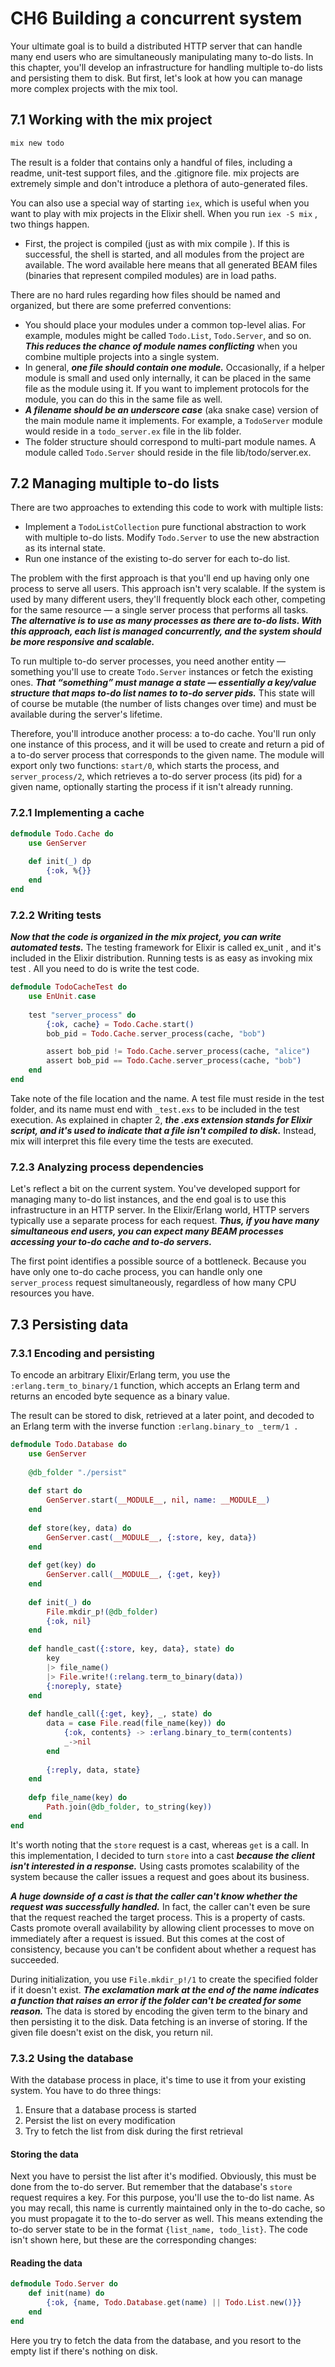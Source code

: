 # CH6 Building a concurrent system

Your ultimate goal is to build a distributed HTTP server that can handle many end users who are simultaneously manipulating many to-do lists. In this chapter, you'll develop an infrastructure for handling multiple to-do lists and persisting them to disk. But first, let's look at how you can manage more complex projects with the mix tool.

## 7.1 Working with the mix project

```elixir
mix new todo
```

The result is a folder that contains only a handful of files, including a readme, unit-test support files, and the .gitignore file. mix projects are extremely simple and don't introduce a plethora of auto-generated files.

You can also use a special way of starting `iex`, which is useful when you want to play with mix projects in the Elixir shell. When you run `iex -S mix` , two things happen.

- First, the project is compiled (just as with mix compile ). If this is successful, the shell is started, and all modules from the project are available. The word available here means that all generated BEAM files (binaries that represent compiled modules) are in load paths.

There are no hard rules regarding how files should be named and organized, but there are some preferred conventions:

- You should place your modules under a common top-level alias. For example, modules might be called `Todo.List`, `Todo.Server`, and so on. ***This reduces the chance of module names conflicting*** when you combine multiple projects into a single system.
- In general, ***one file should contain one module.*** Occasionally, if a helper module is small and used only internally, it can be placed in the same file as the module using it. If you want to implement protocols for the module, you can do this in the same file as well.
- ***A filename should be an underscore case*** (aka snake case) version of the main module name it implements. For example, a `TodoServer` module would reside in a `todo_server.ex` file in the lib folder.
- The folder structure should correspond to multi-part module names. A module called `Todo.Server` should reside in the file lib/todo/server.ex.

## 7.2 Managing multiple to-do lists

There are two approaches to extending this code to work with multiple lists:

- Implement a `TodoListCollection` pure functional abstraction to work with multiple to-do lists. Modify `Todo.Server` to use the new abstraction as its internal state.
- Run one instance of the existing to-do server for each to-do list.

The problem with the first approach is that you'll end up having only one process to serve all users. This approach isn't very scalable. If the system is used by many different users, they'll frequently block each other, competing for the same resource — a single server process that performs all tasks.
***The alternative is to use as many processes as there are to-do lists. With this approach, each list is managed concurrently, and the system should be more responsive and scalable.***

To run multiple to-do server processes, you need another entity — something you'll use to create `Todo.Server` instances or fetch the existing ones. ***That “something” must manage a state — essentially a key/value structure that maps to-do list names to to-do server pids.*** This state will of course be mutable (the number of lists changes over time) and must be available during the server's lifetime.

Therefore, you'll introduce another process: a to-do cache. You'll run only one instance of this process, and it will be used to create and return a pid of a to-do server process that corresponds to the given name. The module will export only two functions: `start/0`, which starts the process, and `server_process/2`, which retrieves a to-do server process (its pid) for a given name, optionally starting the process if it isn't already running.

### 7.2.1 Implementing a cache

```elixir
defmodule Todo.Cache do
	use GenServer
	
	def init(_) dp
		{:ok, %{}}
	end
end
```

### 7.2.2 Writing tests

***Now that the code is organized in the mix project, you can write automated tests.*** The testing framework for Elixir is called ex_unit , and it's included in the Elixir distribution. Running tests is as easy as invoking mix test . All you need to do is write the test code.

```elixir
defmodule TodoCacheTest do
	use EnUnit.case
	
	test "server_process" do
        {:ok, cache} = Todo.Cache.start()
        bob_pid = Todo.Cache.server_process(cache, "bob")

        assert bob_pid != Todo.Cache.server_process(cache, "alice")
        assert bob_pid == Todo.Cache.server_process(cache, "bob")
	end
end
```

Take note of the file location and the name. A test file must reside in the test folder, and its name must end with `_test.exs` to be included in the test execution. As explained in chapter 2, ***the .exs extension stands for Elixir script, and it's used to indicate that a file isn't compiled to disk.*** Instead, mix will interpret this file every time the tests are executed.

### 7.2.3 Analyzing process dependencies

Let's reflect a bit on the current system. You've developed support for managing many to-do list instances, and the end goal is to use this infrastructure in an HTTP server. In the Elixir/Erlang world, HTTP servers typically use a separate process for each request. ***Thus, if you have many simultaneous end users, you can expect many BEAM processes accessing your to-do cache and to-do servers.***

The first point identifies a possible source of a bottleneck. Because you have only one to-do cache process, you can handle only one `server_process` request simultaneously, regardless of how many CPU resources you have.

## 7.3 Persisting data

### 7.3.1 Encoding and persisting

To encode an arbitrary Elixir/Erlang term, you use the `:erlang.term_to_binary/1` function, which accepts an Erlang term and returns an encoded byte sequence as a binary value.

The result can be stored to disk, retrieved at a later point, and decoded to an Erlang term with the inverse function `:erlang.binary_to _term/1 .`

```elixir
defmodule Todo.Database do
	use GenServer
	
	@db_folder "./persist"
	
	def start do
		GenServer.start(__MODULE__, nil, name: __MODULE__)
	end
	
	def store(key, data) do
		GenServer.cast(__MODULE__, {:store, key, data})
	end
	
	def get(key) do
		GenServer.call(__MODULE__, {:get, key})
	end
	
	def init(_) do
		File.mkdir_p!(@db_folder)
		{:ok, nil}
	end
	
	def handle_cast({:store, key, data}, state) do
		key
		|> file_name()
		|> File.write!(:relang.term_to_binary(data))
		{:noreply, state}
	end
	
	def handle_call({:get, key}, _, state) do
		data = case File.read(file_name(key)) do
			{:ok, contents} -> :erlang.binary_to_term(contents)
			_->nil
		end
		
		{:reply, data, state}
	end
	
	defp file_name(key) do
		Path.join(@db_folder, to_string(key))
	end
end
```

It's worth noting that the `store` request is a cast, whereas `get` is a call. In this implementation, I decided to turn `store` into a cast ***because the client isn't interested in a response.*** Using casts promotes scalability of the system because the caller issues a request and goes about its business.

***A huge downside of a cast is that the caller can't know whether the request was successfully handled.*** In fact, the caller can't even be sure that the request reached the target process. This is a property of casts. Casts promote overall availability by allowing client processes to move on immediately after a request is issued. But this comes at the cost of consistency, because you can't be confident about whether a request has succeeded.

During initialization, you use `File.mkdir_p!/1` to create the specified folder if it doesn't exist. ***The exclamation mark at the end of the name indicates a function that raises an error if the folder can't be created for some reason.*** The data is stored by encoding the given term to the binary and then persisting it to the disk. Data fetching is an inverse of storing. If the given file doesn't exist on the disk, you return nil.

### 7.3.2 Using the database

With the database process in place, it's time to use it from your existing system. You have to do three things:

1. Ensure that a database process is started
2. Persist the list on every modification
3. Try to fetch the list from disk during the first retrieval

#### Storing the data

Next you have to persist the list after it's modified. Obviously, this must be done from the to-do server. But remember that the database's `store` request requires a key. For this purpose, you'll use the to-do list name. As you may recall, this name is currently maintained only in the to-do cache, so you must propagate it to the to-do server as well. This means extending the to-do server state to be in the format `{list_name, todo_list}`. The code isn't shown here, but these are the corresponding changes:

#### Reading the data

```elixir
defmodule Todo.Server do
	def init(name) do
		{:ok, {name, Todo.Database.get(name) || Todo.List.new()}}
	end
end
```

Here you try to fetch the data from the database, and you resort to the empty list if there's nothing on disk.